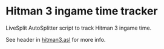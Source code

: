 # Hitman 3 ingame time tracker

LiveSplit AutoSplitter script to track Hitman 3 ingame time.

See header in [hitman3.asl](hitman3.asl) for more info.
